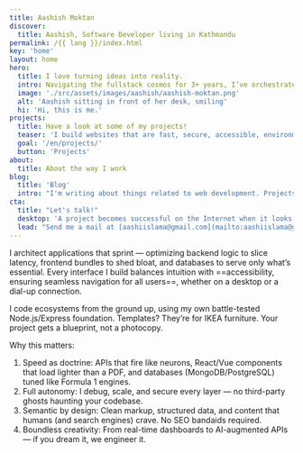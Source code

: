 ```yaml
---
title: Aashish Moktan
discover:
  title: Aashish, Software Developer living in Kathmandu
permalink: /{{ lang }}/index.html
key: 'home'
layout: home
hero:
  title: I love turning ideas into reality.
  intro: Navigating the fullstack cosmos for 3+ years, I’ve orchestrated digital symphonies—crafting nimble Node.js backends, weaving Express.js into robust APIs, and sculpting databases that hum with efficiency. I build bridges between pixel-perfect interfaces and server-side logic, prioritizing clean code, frictionless performance, and accessibility. Whether optimizing MongoDB’s dance or tuning PostgreSQL’s rhythm, I thrive where data meets creativity, turning complex stacks into seamless, scalable stories.
  image: './src/assets/images/aashish/aashish-moktan.png'
  alt: 'Aashish sitting in front of her desk, smiling'
  hi: 'Hi, this is me.'
projects:
  title: Have a look at some of my projects!
  teaser: 'I build websites that are fast, secure, accessible, environmentally friendly and privacy compliant. '
  goal: '/en/projects/'
  button: 'Projects'
about:
  title: About the way I work
blog:
  title: 'Blog'
  intro: "I'm writing about things related to web development. Projects, approaches and observations, things I have learned or consider important."
cta:
  title: "Let's talk!"
  desktop: 'A project becomes successful on the Internet when it looks good, feels good and works with clean, secure technology. Since 2022 I create compelling web experiences with attention to detail.'
  lead: "Send me a mail at [aashiislama@gmail.com](mailto:aashiislama@gmail.com) and tell me about your project, opportunities or whatever you have in mind! I'm always up for a chat."
---
```


I architect applications that sprint — optimizing backend logic to slice latency, frontend bundles to shed bloat, and databases to serve only what’s essential. Every interface I build balances intuition with ==accessibility, ensuring seamless navigation for all users==, whether on a desktop or a dial-up connection.

I code ecosystems from the ground up, using my own battle-tested Node.js/Express foundation. Templates? They’re for IKEA furniture. Your project gets a blueprint, not a photocopy.

Why this matters:

1. Speed as doctrine: APIs that fire like neurons, React/Vue components that load lighter than a PDF, and databases (MongoDB/PostgreSQL) tuned like Formula 1 engines.
2. Full autonomy: I debug, scale, and secure every layer — no third-party ghosts haunting your codebase.
3. Semantic by design: Clean markup, structured data, and content that humans (and search engines) crave. No SEO bandaids required.
4. Boundless creativity: From real-time dashboards to AI-augmented APIs — if you dream it, we engineer it.
